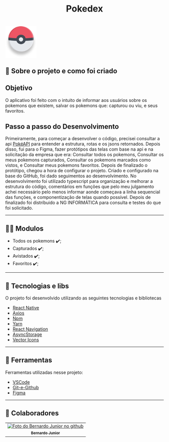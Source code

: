 <h1 align="center">
    <tittle>Pokedex</tittle>
       
<h1 >
<img align="center" src="https://github.com/Bernardo-Junior/pokedex/blob/main/src/assets/icons/pokeball.png" width="100px;" alt="exemplo imagem"> 


## 💬️ Sobre o projeto e como foi criado

## Objetivo

O aplicativo foi feito com o intuito de informar aos usuários sobre os pokemons que existem, salvar os pokemons que: capturou ou viu, e seus favoritos.

## Passo a passo do Desenvolvimento

Primeiramente, para começar a desenvolver o código, precisei consultar a api [PokéAPI](https://www.pokemon.com/br/) para entender a estrutura, rotas e os jsons retornados. Depois disso, fui para o Figma, fazer protótipos das telas com base na api e na solicitação da empresa que era: Consultar todos os pokemons, Consultar os meus pokemons capturados, Consultar os pokemons marcados como vistos, e Consultar meus pokemons favoritos. Depois de finalizado o protótipo, chegou a hora de configurar o projeto. Criado e configurado na base do GitHub, foi dado seguimentos ao desenvolvimento. No desenvolvimento foi utilizado typescript para organização e melhorar a estrutura do código, comentários em funções que pelo meu julgamento achei necessário pelo menos informar aonde começava a linha sequencial das funções, e componentização de telas quando possível. Depois de finalizado foi distríbuido a NG INFORMÁTICA para consulta e testes do que foi solicitado.

---

## 👨‍💻️ Modulos
- Todos os pokemons ✔️;
- Capturados ✔️;
- Avistados ✔️;
- Favoritos ✔️;

---

## 🚀 Tecnologias e libs

O projeto foi desenvolvido utilizando as seguintes tecnologias e bibliotecas

- [React Native](https://reactnative.dev/)
- [Axios](https://github.com/axios/axios)
- [Npm](https://www.npmjs.com/)
- [Yarn](https://yarnpkg.com/)
- [React Navigation](https://reactnavigation.org)
- [AsyncStorage](https://react-native-async-storage.github.io/async-storage/docs/install/)
- [Vector Icons](https://github.com/oblador/react-native-vector-icons)


---

## 🔧️ Ferramentas

Ferramentas utilizadas nesse projeto:

- [VSCode](https://code.visualstudio.com/)
- [Git-e-Github](https://github.com/)
- [Figma](https://www.figma.com)

---

## 🤝 Colaboradores

<table>
  <tr>
    <td align="center">
      <a href="#">
        <img src="https://avatars2.githubusercontent.com/u/37701153?s=400&u=a0a7ce9fb7d78b087efe31ff05cd2978cd0dd6a2&v=4" width="100px;" alt="Foto do Bernardo Junior no github"/><br>
        <sub>
          <b>Bernardo Junior</b>
        </sub>
      </a>
       </td>
    </tr> 
 </table>

